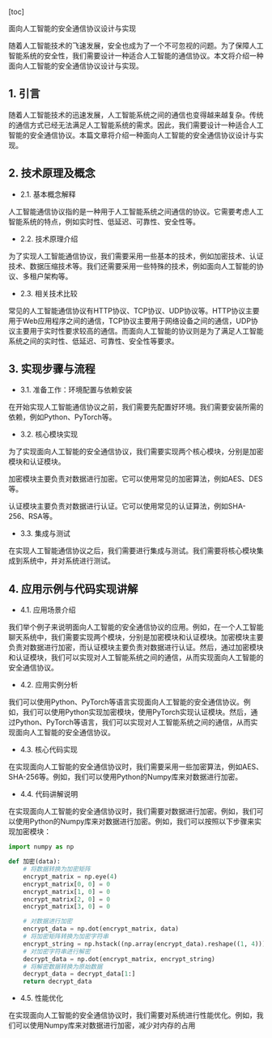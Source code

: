 
[toc]                    
                
                
面向人工智能的安全通信协议设计与实现

随着人工智能技术的飞速发展，安全也成为了一个不可忽视的问题。为了保障人工智能系统的安全性，我们需要设计一种适合人工智能的通信协议。本文将介绍一种面向人工智能的安全通信协议设计与实现。

## 1. 引言

随着人工智能技术的迅速发展，人工智能系统之间的通信也变得越来越复杂。传统的通信方式已经无法满足人工智能系统的需求。因此，我们需要设计一种适合人工智能的安全通信协议。本篇文章将介绍一种面向人工智能的安全通信协议设计与实现。

## 2. 技术原理及概念

- 2.1. 基本概念解释

人工智能通信协议指的是一种用于人工智能系统之间通信的协议。它需要考虑人工智能系统的特点，例如实时性、低延迟、可靠性、安全性等。

- 2.2. 技术原理介绍

为了实现人工智能通信协议，我们需要采用一些基本的技术，例如加密技术、认证技术、数据压缩技术等。我们还需要采用一些特殊的技术，例如面向人工智能的协议、多租户架构等。

- 2.3. 相关技术比较

常见的人工智能通信协议有HTTP协议、TCP协议、UDP协议等。HTTP协议主要用于Web应用程序之间的通信，TCP协议主要用于网络设备之间的通信，UDP协议主要用于实时性要求较高的通信。而面向人工智能的协议则是为了满足人工智能系统之间的实时性、低延迟、可靠性、安全性等要求。

## 3. 实现步骤与流程

- 3.1. 准备工作：环境配置与依赖安装

在开始实现人工智能通信协议之前，我们需要先配置好环境。我们需要安装所需的依赖，例如Python、PyTorch等。

- 3.2. 核心模块实现

为了实现面向人工智能的安全通信协议，我们需要实现两个核心模块，分别是加密模块和认证模块。

加密模块主要负责对数据进行加密。它可以使用常见的加密算法，例如AES、DES等。

认证模块主要负责对数据进行认证。它可以使用常见的认证算法，例如SHA-256、RSA等。

- 3.3. 集成与测试

在实现人工智能通信协议之后，我们需要进行集成与测试。我们需要将核心模块集成到系统中，并对系统进行测试。

## 4. 应用示例与代码实现讲解

- 4.1. 应用场景介绍

我们举个例子来说明面向人工智能的安全通信协议的应用。例如，在一个人工智能聊天系统中，我们需要实现两个模块，分别是加密模块和认证模块。加密模块主要负责对数据进行加密，而认证模块主要负责对数据进行认证。然后，通过加密模块和认证模块，我们可以实现对人工智能系统之间的通信，从而实现面向人工智能的安全通信协议。

- 4.2. 应用实例分析

我们可以使用Python、PyTorch等语言实现面向人工智能的安全通信协议。例如，我们可以使用Python实现加密模块，使用PyTorch实现认证模块。然后，通过Python、PyTorch等语言，我们可以实现对人工智能系统之间的通信，从而实现面向人工智能的安全通信协议。

- 4.3. 核心代码实现

在实现面向人工智能的安全通信协议时，我们需要采用一些加密算法，例如AES、SHA-256等。例如，我们可以使用Python的Numpy库来对数据进行加密。

- 4.4. 代码讲解说明

在实现面向人工智能的安全通信协议时，我们需要对数据进行加密。例如，我们可以使用Python的Numpy库来对数据进行加密。例如，我们可以按照以下步骤来实现加密模块：

```python
import numpy as np

def 加密(data):
    # 将数据转换为加密矩阵
    encrypt_matrix = np.eye(4)
    encrypt_matrix[0, 0] = 0
    encrypt_matrix[1, 0] = 0
    encrypt_matrix[2, 0] = 0
    encrypt_matrix[3, 0] = 0

    # 对数据进行加密
    encrypt_data = np.dot(encrypt_matrix, data)
    # 将加密矩阵转换为加密字符串
    encrypt_string = np.hstack((np.array(encrypt_data).reshape((1, 4))).reshape(1, -1))
    # 对加密字符串进行解密
    decrypt_data = np.dot(encrypt_matrix, encrypt_string)
    # 将解密数据转换为原始数据
    decrypt_data = decrypt_data[1:]
    return decrypt_data
```

- 4.5. 性能优化

在实现面向人工智能的安全通信协议时，我们需要对系统进行性能优化。例如，我们可以使用Numpy库来对数据进行加密，减少对内存的占用

